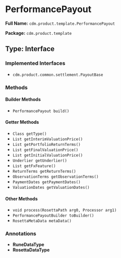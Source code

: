 # PerformancePayout

**Full Name:** `cdm.product.template.PerformancePayout`

**Package:** `cdm.product.template`

## Type: Interface

### Implemented Interfaces

- `cdm.product.common.settlement.PayoutBase`

### Methods

#### Builder Methods

- `PerformancePayout build()`

#### Getter Methods

- `Class getType()`
- `List getInterimValuationPrice()`
- `List getPortfolioReturnTerms()`
- `List getFinalValuationPrice()`
- `List getInitialValuationPrice()`
- `Underlier getUnderlier()`
- `List getFxFeature()`
- `ReturnTerms getReturnTerms()`
- `ObservationTerms getObservationTerms()`
- `PaymentDates getPaymentDates()`
- `ValuationDates getValuationDates()`

#### Other Methods

- `void process(RosettaPath arg0, Processor arg1)`
- `PerformancePayoutBuilder toBuilder()`
- `RosettaMetaData metaData()`

### Annotations

- **RuneDataType**
- **RosettaDataType**

